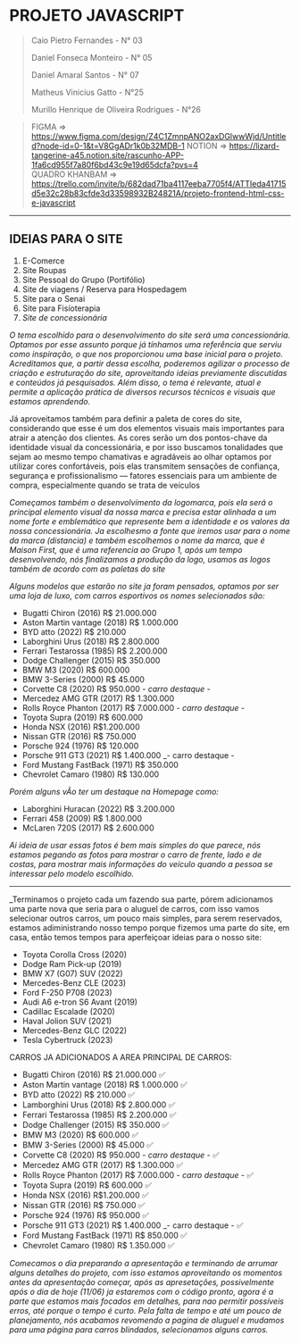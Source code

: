 # PROJETO JAVASCRIPT
> Caio Pietro Fernandes - N° 03
> 
> Daniel Fonseca Monteiro - N° 05
> 
> Daniel Amaral Santos - N° 07
> 
> Matheus Vinicius Gatto - N°25
> 
> Murillo Henrique de Oliveira Rodrigues - N°26


> FIGMA => https://www.figma.com/design/Z4C1ZmnpANO2axDGlwwWjd/Untitled?node-id=0-1&t=V8GgADr1k0b32MDB-1
> NOTION => https://lizard-tangerine-a45.notion.site/rascunho-APP-1fa6cd955f7a80f6bd43c9e19d65dcfa?pvs=4  
> QUADRO KHANBAM => https://trello.com/invite/b/682dad71ba4117eeba7705f4/ATTIeda41715d5e32c28b83cfde3d33598932B24821A/projeto-frontend-html-css-e-javascript

___

## IDEIAS PARA O SITE
1. E-Comerce 
2. Site Roupas
3. Site Pessoal do Grupo (Portifólio)
4. Site de viagens / Reserva para Hospedagem
5. Site para o Senai
6. Site para Fisíoterapia
7. _Site de concessionária_

  _O tema escolhido para o desenvolvimento do site será uma concessionária. Optamos por esse assunto porque já tínhamos uma referência que serviu como inspiração, o que nos proporcionou uma base inicial para o projeto. 
Acreditamos que, a partir dessa escolha, poderemos agilizar o processo de criação e estruturação do site, aproveitando ideias previamente discutidas e conteúdos já pesquisados. 
Além disso, o tema é relevante, atual e permite a aplicação prática de diversos recursos técnicos e visuais que estamos aprendendo._  

  Já aproveitamos também para definir a paleta de cores do site, considerando que esse é um dos elementos visuais mais importantes para atrair a atenção dos clientes. 
As cores serão um dos pontos-chave da identidade visual da concessionária, e por isso buscamos tonalidades que sejam ao mesmo tempo chamativas e agradáveis ao olhar
optamos por utilizar cores confortáveis, pois elas transmitem sensações de confiança, segurança e profissionalismo — fatores essenciais para um ambiente de compra, especialmente quando se trata de veículos

_Começamos também o desenvolvimento da logomarca, pois ela será o principal elemento visual da nossa marca e precisa estar alinhada a um nome forte e emblemático 
que represente bem a identidade e os valores da nossa concessionária._
  _Ja escolhesmo a fonte que iremos usar para o nome da marca (distancia) e também escolhemos o nome da marca, que é Maison First, que é uma referencia ao Grupo 1, após um
tempo desenvolvendo, nós finalizamos a produção da logo, usamos as logos também de acordo com as paletas do site_

  _Alguns modelos que estarão no site ja foram pensados, optamos por ser uma loja de luxo, com carros esportivos os nomes selecionados são:_
  - Bugatti Chiron (2016) R$ 21.000.000 
  - Aston Martin vantage (2018) R$ 1.000.000
  - BYD atto (2022) R$ 210.000
  - Laborghini Urus (2018) R$ 2.800.000
  - Ferrari Testarossa (1985) R$ 2.200.000
  - Dodge Challenger (2015) R$ 350.000
  - BMW M3 (2020) R$ 600.000
  - BMW 3-Series (2000) R$ 45.000
  - Corvette C8 (2020)  R$ 950.000 _- carro destaque -_
  - Mercedez AMG GTR (2017) R$ 1.300.000
  - Rolls Royce Phanton (2017) R$ 7.000.000 _- carro destaque -_ 
  - Toyota Supra (2019) R$ 600.000
  - Honda NSX (2016) R$1.200.000
  - Nissan GTR (2016) R$ 750.000
  - Porsche 924 (1976) R$ 120.000
  - Porsche 911 GT3 (2021) R$ 1.400.000 _- carro destaque -
  - Ford Mustang FastBack (1971) R$ 350.000
  - Chevrolet Camaro (1980) R$ 130.000
  
    
  _Porém alguns vÃo ter um destaque na Homepage como:_
  - Laborghini Huracan (2022) R$ 3.200.000
  - Ferrari 458 (2009) R$ 1.800.000
  - McLaren 720S (2017) R$ 2.600.000

  _Ai ideia de usar essas fotos é bem mais simples do que parece, nós estamos pegando as fotos para mostrar o carro de frente, lado e de costas, para mostrar mais informações do veículo quando a pessoa se interessar pelo modelo escolhido._
___
_Terminamos o projeto cada um fazendo sua parte, pórem adicionamos uma parte nova que seria para o aluguel de carros, com isso vamos selecionar outros carros, um pouco mais simples, para serem reservados, estamos adiministrando nosso tempo porque fizemos uma parte do site, em casa, então temos tempos para aperfeiçoar ideias para o nosso site:
- Toyota Corolla Cross (2020)  
- Dodge Ram Pick-up (2019)  
- BMW X7 (G07) SUV (2022)  
- Mercedes-Benz CLE (2023)  
- Ford F-250 P708 (2023)  
- Audi A6 e-tron S6 Avant (2019)  
- Cadillac Escalade (2020)  
- Haval Jolion SUV (2021)  
- Mercedes-Benz GLC (2022)  
- Tesla Cybertruck (2023)  
  

CARROS JA ADICIONADOS A AREA PRINCIPAL DE CARROS:  

  - Bugatti Chiron (2016) R$ 21.000.000 ✅  
  - Aston Martin vantage (2018) R$ 1.000.000 ✅  
  - BYD atto (2022) R$ 210.000 ✅  
  - Lamborghini Urus (2018) R$ 2.800.000 ✅  
  - Ferrari Testarossa (1985) R$ 2.200.000 ✅    
  - Dodge Challenger (2015) R$ 350.000 ✅  
  - BMW M3 (2020) R$ 600.000 ✅  
  - BMW 3-Series (2000) R$ 45.000 ✅  
  - Corvette C8 (2020)  R$ 950.000 _- carro destaque -_ ✅  
  - Mercedez AMG GTR (2017) R$ 1.300.000 ✅    
  - Rolls Royce Phanton (2017) R$ 7.000.000 _- carro destaque -_ ✅  
  - Toyota Supra (2019) R$ 600.000 ✅  
  - Honda NSX (2016) R$1.200.000 ✅  
  - Nissan GTR (2016) R$ 750.000 ✅  
  - Porsche 924 (1976) R$ 950.000 ✅  
  - Porsche 911 GT3 (2021) R$ 1.400.000 _- carro destaque - ✅  
  - Ford Mustang FastBack (1971) R$ 850.000 ✅  
  - Chevrolet Camaro (1980) R$ 1.350.000 ✅  
  
_Comecamos o dia preparando a apresentação e terminando de arrumar alguns detalhes do projeto, com isso estamos aproveitando os momentos antes da apresentação começar, após as apresetações, possivelmente após o dia de hoje (11/06) ja estaremos com o código pronto, agora é a parte que estamos mais focados em detalhes, para nao permitir possíveis erros, até porque o tempo é curto. Pela falta de tempo e até um pouco de planejamento, nós acabamos revomendo a pagina de aluguel e mudamos para uma página para carros blindados, selecionamos alguns carros._

  



